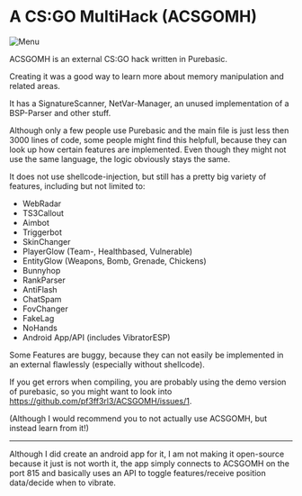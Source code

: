 # A CS:GO MultiHack (ACSGOMH)

![Menu](https://i.imgur.com/XaPq2YN.png)

ACSGOMH is an external CS:GO hack written in Purebasic.

Creating it was a good way to learn more about memory manipulation and related areas.

It has a SignatureScanner, NetVar-Manager, an unused implementation of a BSP-Parser and other stuff.

Although only a few people use Purebasic and the main file is just less then 3000 lines of code,
some people might find this helpfull, because they can look up how certain features are implemented.
Even though they might not use the same language, the logic obviously stays the same.

It does not use shellcode-injection, but still has a pretty big variety of features, including but not limited to:

- WebRadar
- TS3Callout
- Aimbot
- Triggerbot
- SkinChanger
- PlayerGlow (Team-, Healthbased, Vulnerable)
- EntityGlow (Weapons, Bomb, Grenade, Chickens)
- Bunnyhop
- RankParser
- AntiFlash
- ChatSpam
- FovChanger
- FakeLag
- NoHands
- Android App/API (includes VibratorESP)

Some Features are buggy, because they can not easily be implemented in an external flawlessly (especially without shellcode).

If you get errors when compiling, you are probably using the demo version of purebasic, 
so you might want to look into https://github.com/pf3ff3rl3/ACSGOMH/issues/1.

(Although I would recommend you to not actually use ACSGOMH, but instead learn from it!)

----------------------------------

Although I did create an android app for it, I am not making it open-source because it just is not worth it, the app simply connects to
ACSGOMH on the port 815 and basically uses an API to toggle features/receive position data/decide when to vibrate.
